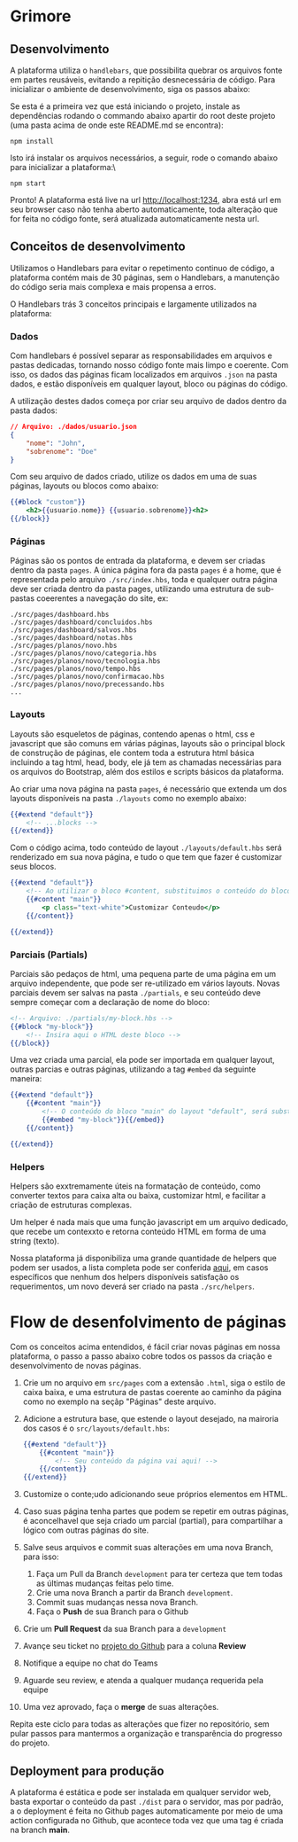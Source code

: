 # Grimore

## Desenvolvimento

A plataforma utiliza o `handlebars`, que possibilita quebrar os arquivos fonte em partes reusáveis, evitando a repitição desnecessária de código.
Para inicializar o ambiente de desenvolvimento, siga os passos abaixo:

Se esta é a primeira vez que está iniciando o projeto, instale as dependências rodando o commando abaixo apartir do root deste projeto (uma pasta acima de onde este README.md se encontra):

```
npm install
```

Isto irá instalar os arquivos necessários, a seguir, rode o comando abaixo para inicializar a plataforma:\

```
npm start
```

Pronto! A plataforma está live na url [http://localhost:1234](http://localhost:1234), abra está url em seu browser caso não tenha aberto automaticamente, toda alteração que for feita no código fonte, será atualizada automaticamente nesta url.

## Conceitos de desenvolvimento

Utilizamos o Handlebars para evitar o repetimento continuo de código, a plataforma contém mais de 30 páginas, sem o Handlebars, a manutenção do código seria mais complexa e mais propensa a erros.

O Handlebars trás 3 conceitos principais e largamente utilizados na plataforma:

### Dados

Com handlebars é possível separar as responsabilidades em arquivos e pastas dedicadas, tornando nosso código fonte mais limpo e coerente. Com isso, os dados das páginas ficam localizados em arquivos `.json` na pasta dados, e estão disponíveis em qualquer layout, bloco ou páginas do código.

A utilização destes dados começa por criar seu arquivo de dados dentro da pasta dados:

```json
// Arquivo: ./dados/usuario.json
{
    "nome": "John",
    "sobrenome": "Doe"
}
```

Com seu arquivo de dados criado, utilize os dados em uma de suas páginas, layouts ou blocos como abaixo:

```handlebars
{{#block "custom"}}
    <h2>{{usuario.nome}} {{usuario.sobrenome}}<h2>
{{/block}}
```

### Páginas

Páginas são os pontos de entrada da plataforma, e devem ser criadas dentro da pasta `pages`. A única página fora da pasta `pages` é a home, que é representada pelo arquivo `./src/index.hbs`, toda e qualquer outra página deve ser criada dentro da pasta pages, utilizando uma estrutura de sub-pastas coeerentes a navegação do site, ex:

```
./src/pages/dashboard.hbs
./src/pages/dashboard/concluidos.hbs
./src/pages/dashboard/salvos.hbs
./src/pages/dashboard/notas.hbs
./src/pages/planos/novo.hbs
./src/pages/planos/novo/categoria.hbs
./src/pages/planos/novo/tecnologia.hbs
./src/pages/planos/novo/tempo.hbs
./src/pages/planos/novo/confirmacao.hbs
./src/pages/planos/novo/precessando.hbs
...
```

### Layouts

Layouts são esqueletos de páginas, contendo apenas o html, css e javascript que são comuns em várias páginas, layouts são o principal block de construção de páginas, ele contem toda a estrutura html básica incluindo a tag html, head, body, ele já tem as chamadas necessárias para os arquivos do Bootstrap, além dos estilos e scripts básicos da plataforma.

Ao criar uma nova página na pasta `pages`, é necessário que extenda um dos layouts disponíveis na pasta `./layouts` como no exemplo abaixo:

```handlebars
{{#extend "default"}}
    <!-- ...blocks -->
{{/extend}}
```

Com o código acima, todo conteúdo de layout `./layouts/default.hbs` será renderizado em sua nova página, e tudo o que tem que fazer é customizar seus blocos.

```handlebars
{{#extend "default"}}
    <!-- Ao utilizar o bloco #content, substituimos o conteúdo do bloco "main" do layout "default". -->
    {{#content "main"}}
        <p class="text-white">Customizar Conteudo</p>
    {{/content}}

{{/extend}}
```

### Parciais (Partials)

Parciais são pedaços de html, uma pequena parte de uma página em um arquivo independente, que pode ser re-utilizado em vários layouts. Novas parciais devem ser salvas na pasta `./partials`, e seu conteúdo deve sempre começar com a declaração de nome do bloco:

```handlebars
<!-- Arquivo: ./partials/my-block.hbs -->
{{#block "my-block"}}
    <!-- Insira aqui o HTML deste bloco -->
{{/block}}
```

Uma vez criada uma parcial, ela pode ser importada em qualquer layout, outras parcias e outras páginas, utilizando a tag `#embed` da seguinte maneira:

```handlebars
{{#extend "default"}}
    {{#content "main"}}
        <!-- O conteúdo do bloco "main" do layout "default", será substituído pelo conteúdo de sua nova parcial "my-block". -->
        {{#embed "my-block"}}{{/embed}}
    {{/content}}

{{/extend}}
```

### Helpers

Helpers são exxtremamente úteis na formatação de conteúdo, como converter textos para caixa alta ou baixa, customizar html, e facilitar a criação de estruturas complexas.

Um helper é nada mais que uma função javascript em um arquivo dedicado, que recebe um contexxto e retorna conteúdo HTML em forma de uma string (texto).

Nossa plataforma já disponibiliza uma grande quantidade de helpers que podem ser usados, a lista completa pode ser conferida [aqui](https://www.npmjs.com/package/handlebars-helpers), em casos específicos que nenhum dos helpers disponíveis satisfação os requerimentos, um novo deverá ser criado na pasta `./src/helpers`.

# Flow de desenfolvimento de páginas

Com os conceitos acima entendidos, é fácil criar novas páginas em nossa plataforma, o passo a passo abaixo cobre todos os passos da criação e desenvolvimento de novas páginas.

1. Crie um no arquivo em `src/pages` com a extensão `.html`, siga o estilo de caixa baixa, e uma estrutura de pastas coerente ao caminho da página como no exemplo na seçãp "Páginas" deste arquivo.

2. Adicione a estrutura base, que estende o layout desejado, na mairoria dos casos é o `src/layouts/default.hbs`:

    ```handlebars
    {{#extend "default"}}
        {{#content "main"}}
            <!-- Seu conteúdo da página vai aqui! -->
        {{/content}}
    {{/extend}}
    ```

3. Customize o conte;udo adicionando seue próprios elementos em HTML.

4. Caso suas página tenha partes que podem se repetir em outras páginas, é aconcelhavel que seja criado um parcial (partial), para compartilhar a lógico com outras páginas do site.

5. Salve seus arquivos e commit suas alterações em uma nova Branch, para isso:
    1. Faça um Pull da Branch `development` para ter certeza que tem todas as últimas mudanças feitas pelo time.
    2. Crie uma nova Branch a partir da Branch `development`.
    3. Commit suas mudanças nessa nova Branch.
    4. Faça o **Push** de sua Branch para o Github
6. Crie um **Pull Request** da sua Branch para a `development`

7. Avançe seu ticket no [projeto do Github](https://github.com/orgs/ICEI-PUC-Minas-PMV-SI/projects/15) para a coluna **Review**

8. Notifique a equipe no chat do Teams

9. Aguarde seu review, e atenda a qualquer mudança requerida pela equipe

10. Uma vez aprovado, faça o **merge** de suas alterações.

Repita este ciclo para todas as alterações que fizer no repositório, sem pular passos para mantermos a organização e transparência do progresso do projeto.

## Deployment para produção

A plataforma é estática e pode ser instalada em qualquer servidor web, basta exportar o conteúdo da past `./dist` para o servidor, mas por padrão, a o deployment é feita no Github pages automaticamente por meio de uma action configurada no Github, que acontece toda vez que uma tag é criada na branch **main**.
